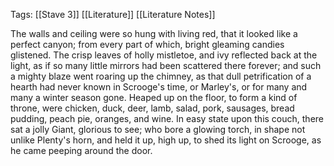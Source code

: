 Tags: [[Stave 3]] [[Literature]] [[Literature Notes]]

The walls and ceiling were so hung with living red, that it looked like a perfect canyon; from every part of which, bright gleaming candies glistened. The crisp leaves of holly mistletoe, and ivy reflected back at the light, as if so many little mirrors had been scattered there forever; and such a mighty blaze went roaring up the chimney, as that dull petrification of a hearth had never known in Scrooge's time, or Marley's, or for many and many a winter season gone. Heaped up on the floor, to form a kind of throne, were chicken, duck, deer, lamb, salad, pork, sausages, bread pudding, peach pie, oranges, and wine. In easy state upon this couch, there sat a jolly Giant, glorious to see; who bore a glowing torch, in shape not unlike Plenty's horn, and held it up, high up, to shed its light on Scrooge, as he came peeping around the door. 


